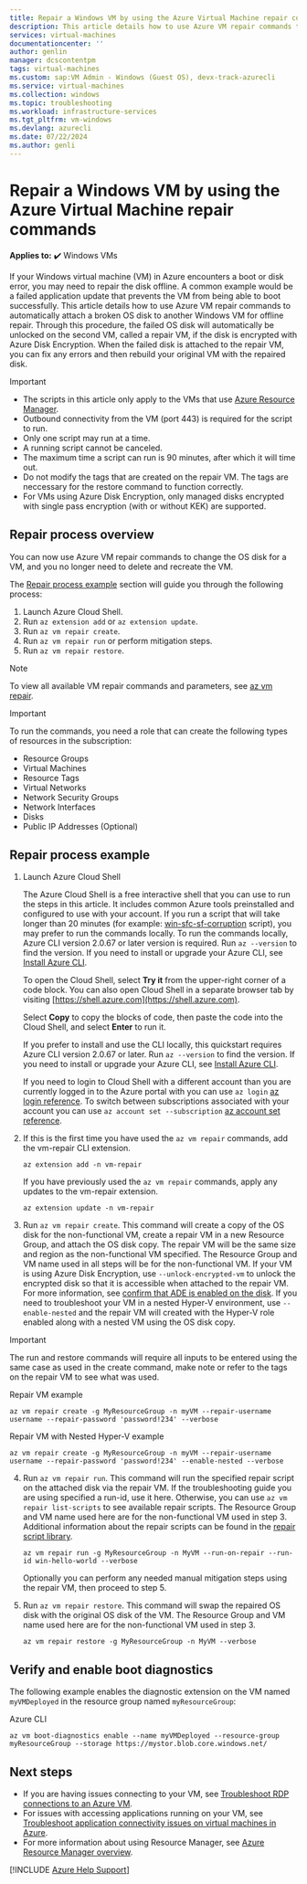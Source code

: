 ```yaml
---
title: Repair a Windows VM by using the Azure Virtual Machine repair commands
description: This article details how to use Azure VM repair commands to connect the disk to another Windows VM to fix any errors, then rebuild your original VM.
services: virtual-machines
documentationcenter: ''
author: genlin
manager: dcscontentpm
tags: virtual-machines
ms.custom: sap:VM Admin - Windows (Guest OS), devx-track-azurecli
ms.service: virtual-machines
ms.collection: windows
ms.topic: troubleshooting
ms.workload: infrastructure-services
ms.tgt_pltfrm: vm-windows
ms.devlang: azurecli
ms.date: 07/22/2024
ms.author: genli
---
```


# Repair a Windows VM by using the Azure Virtual Machine repair commands

**Applies to:** :heavy_check_mark: Windows VMs

If your Windows virtual machine (VM) in Azure encounters a boot or disk error, you may need to repair the disk offline. A common example would be a failed application update that prevents the VM from being able to boot successfully. This article details how to use Azure VM repair commands to automatically attach a broken OS disk to another Windows VM for offline repair. Through this procedure, the failed OS disk will automatically be unlocked on the second VM, called a repair VM, if the disk is encrypted with Azure Disk Encryption. When the failed disk is attached to the repair VM, you can fix any errors and then rebuild your original VM with the repaired disk.

> [!IMPORTANT]
>
> * The scripts in this article only apply to the VMs that use [Azure Resource Manager](/azure/azure-resource-manager/management/overview).
> * Outbound connectivity from the VM (port 443) is required for the script to run.
> * Only one script may run at a time.
> * A running script cannot be canceled.
> * The maximum time a script can run is 90 minutes, after which it will time out.
> * Do not modify the tags that are created on the repair VM. The tags are neccessary for the restore command to function correctly.
> * For VMs using Azure Disk Encryption, only managed disks encrypted with single pass encryption (with or without KEK) are supported.

## Repair process overview

You can now use Azure VM repair commands to change the OS disk for a VM, and you no longer need to delete and recreate the VM.

The [Repair process example](#repair-process-example) section will guide you through the following process:

1. Launch Azure Cloud Shell.
2. Run `az extension add` or `az extension update`.
3. Run `az vm repair create`.
4. Run `az vm repair run` or perform mitigation steps.
5. Run `az vm repair restore`.

> [!NOTE]
> To view all available VM repair commands and parameters, see [az vm repair](/cli/azure/vm/repair).

> [!IMPORTANT]
> To run the commands, you need a role that can create the following types of resources in the subscription:
>
> * Resource Groups
> * Virtual Machines
> * Resource Tags
> * Virtual Networks
> * Network Security Groups
> * Network Interfaces
> * Disks
> * Public IP Addresses (Optional)

## Repair process example

1. Launch Azure Cloud Shell

   The Azure Cloud Shell is a free interactive shell that you can use to run the steps in this article. It includes common Azure tools preinstalled and configured to use with your account. If you run a script that will take longer than 20 minutes (for example: [win-sfc-sf-corruption](https://github.com/Azure/repair-script-library/blob/master/src/windows/win-sfc-sf-corruption.ps1) script), you may prefer to run the commands locally. To run the commands locally, Azure CLI version 2.0.67 or later version is required. Run `az --version` to find the version. If you need to install or upgrade your Azure CLI, see [Install Azure CLI](/cli/azure/install-azure-cli).

   To open the Cloud Shell, select **Try it** from the upper-right corner of a code block. You can also open Cloud Shell in a separate browser tab by visiting [https://shell.azure.com](https://shell.azure.com).

   Select **Copy** to copy the blocks of code, then paste the code into the Cloud Shell, and select **Enter** to run it.

   If you prefer to install and use the CLI locally, this quickstart requires Azure CLI version 2.0.67 or later. Run `az --version` to find the version. If you need to install or upgrade your Azure CLI, see [Install Azure CLI](/cli/azure/install-azure-cli).

   If you need to login to Cloud Shell with a different account than you are currently logged in to the Azure portal with you can use `az login` [az login reference](/cli/azure/reference-index#az-login&preserve-view=true). To switch between subscriptions associated with your account you can use `az account set --subscription` [az account set reference](/cli/azure/account#az-account-set&preserve-view=true).

2. If this is the first time you have used the `az vm repair` commands, add the vm-repair CLI extension.

   ```azurecli-interactive
   az extension add -n vm-repair
   ```

   If you have previously used the `az vm repair` commands, apply any updates to the vm-repair extension.

   ```azurecli-interactive
   az extension update -n vm-repair
   ```

3. Run `az vm repair create`. This command will create a copy of the OS disk for the non-functional VM, create a repair VM in a new Resource Group, and attach the OS disk copy. The repair VM will be the same size and region as the non-functional VM specified. The Resource Group and VM name used in all steps will be for the non-functional VM. If your VM is using Azure Disk Encryption, use `--unlock-encrypted-vm` to unlock the encrypted disk so that it is accessible when attached to the repair VM. For more information, see [confirm that ADE is enabled on the disk](unlock-encrypted-disk-offline.md#confirm-that-ade-is-enabled-on-the-disk). If you need to troubleshoot your VM in a nested Hyper-V environment, use `--enable-nested` and the repair VM will created with the Hyper-V role enabled along with a nested VM using the OS disk copy.

> [!IMPORTANT]
> The run and restore commands will require all inputs to be entered using the same case as used in the create command, make note or refer to the tags on the repair VM to see what was used.

   Repair VM example

   ```azurecli-interactive
   az vm repair create -g MyResourceGroup -n myVM --repair-username username --repair-password 'password!234' --verbose
   ```

   Repair VM with Nested Hyper-V example

   ```azurecli-interactive
   az vm repair create -g MyResourceGroup -n myVM --repair-username username --repair-password 'password!234' --enable-nested --verbose
   ```

4. Run `az vm repair run`. This command will run the specified repair script on the attached disk via the repair VM. If the troubleshooting guide you are using specified a run-id, use it here. Otherwise, you can use `az vm repair list-scripts` to see available repair scripts. The Resource Group and VM name used here are for the non-functional VM used in step 3. Additional information about the repair scripts can be found in the [repair script library](https://github.com/Azure/repair-script-library).

   ```azurecli-interactive
   az vm repair run -g MyResourceGroup -n MyVM --run-on-repair --run-id win-hello-world --verbose
   ```

   Optionally you can perform any needed manual mitigation steps using the repair VM, then proceed to step 5.

5. Run `az vm repair restore`. This command will swap the repaired OS disk with the original OS disk of the VM. The Resource Group and VM name used here are for the non-functional VM used in step 3.

   ```azurecli-interactive
   az vm repair restore -g MyResourceGroup -n MyVM --verbose
   ```

## Verify and enable boot diagnostics

The following example enables the diagnostic extension on the VM named ``myVMDeployed`` in the resource group named ``myResourceGroup``:

Azure CLI

```azurecli-interactive
az vm boot-diagnostics enable --name myVMDeployed --resource-group myResourceGroup --storage https://mystor.blob.core.windows.net/
```

## Next steps

* If you are having issues connecting to your VM, see [Troubleshoot RDP connections to an Azure VM](./troubleshoot-rdp-connection.md).
* For issues with accessing applications running on your VM, see [Troubleshoot application connectivity issues on virtual machines in Azure](./troubleshoot-app-connection.md).
* For more information about using Resource Manager, see [Azure Resource Manager overview](/azure/azure-resource-manager/management/overview).

[!INCLUDE [Azure Help Support](../../../includes/azure-help-support.md)]
